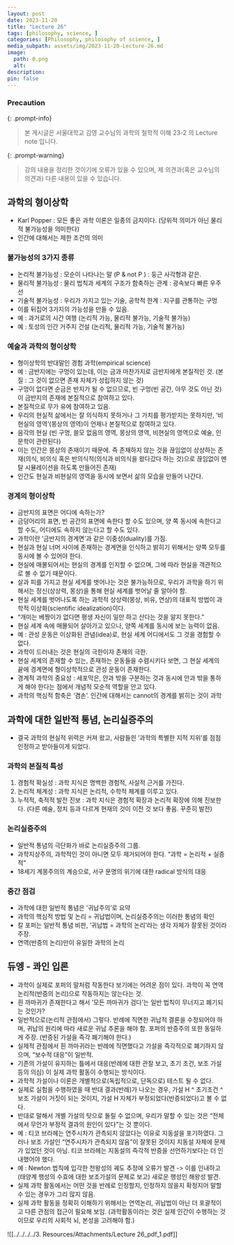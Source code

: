 ```yaml
---
layout: post
date: 2023-11-20
title: "Lecture 26"
tags: [philosophy, science, ]
categories: [Philosophy, philosophy of science, ]
media_subpath: assets/img/2023-11-20-Lecture-26.md
image:
  path: 0.png
  alt:  
description:  
pin: false
---
```



### Precaution


{: .prompt-info}


> 본 게시글은 서울대학교 김영 교수님의 과학의 철학적 이해 23-2 의 Lecture note 입니다.


{: .prompt-warning}


> 강의 내용을 정리한 것이기에 오류가 있을 수 있으며, 제 의견과(혹은 교수님의 의견과) 다른 내용이 있을 수 있습니다.


## 과학의 형이상학

- Karl Popper : 모든 좋은 과학 이론은 일종의 금지이다. (당위적 의미가 아닌 물리적 불가능성을 의미한다)
- 인간에 대해서는 제한 조건의 의미

### 불가능성의 3가지 종류

- 논리적 불가능성 : 모순이 나타나는 말 (P & not P ) : 둥근 사각형과 같은.
- 물리적 불가능성 : 물리 법칙과 세계의 구조가 함축하는 관계 : 광속보다 빠른 우주선
- 기술적 불가능성 : 우리가 가지고 있는 기술, 공학적 한계 : 지구를 관통하는 구멍
- 이를 뒤집어 3가지의 가능성을 만들 수 있음.
- 예 : 과거로의 시간 여행 (논리적 가능, 물리적 불가능, 기술적 불가능)
- 예 : 토성의 인간 거주지 건설 (논리적, 물리적 가능, 기술적 불가능)

### 예술과 과학의 형이상학

- 형이상학의 반대말인 경험 과학(empirical science)
- 예 : 금반지에는 구멍이 있는데, 이는 금과 마찬가지로 금반지에게 본질적인 것. (본질 : 그 것이 없으면 존재 자체가 성립하지 않는 것)
- 구멍이 없다면 순금은 반지가 될 수 없으므로, 빈 구멍(빈 공간, 아무 것도 아닌 것)이 금반지의 존재에 본질적으로 참여하고 있다.
- 본질적으로 무가 유에 참여하고 있음.
- 우리의 현실적 삶에서는 잘 의식하지 못하거나 그 가치를 평가받지는 못하지만, ‘비현실의 영역’(몽상의 영역)이 언제나 본질적으로 참여하고 있다.
- 음각의 현실 (빈 구멍, 쓸모 없음의 영역, 몽상의 영역, 비현실의 영역으로 예술, 인문학이 관련된다)
- 이는 인간은 몽상의 존재이기 때문에. 즉 존재하지 않는 것을 끊임없이 상상하는 존재(의식, 비의식 혹은 반의식적(의식과 비의식을 왔다갔다 하는 것)으로 끊임없이 멘탈 시뮬레이션을 하도록 만들어진 존재)
- 인간도 현실과 비현실의 영역을 동시에 보면서 삶의 모습을 만들어 나간다.

### 경계의 형이상학

- 금반지의 표면은 어디에 속하는가?
- 금덩어리의 표면, 빈 공간의 표면에 속한다 할 수도 있으며, 양 쪽 동시에 속한다고 할 수도, 어디에도 속하지 않는다고 할 수도 있다.
- 과학이란 ’금반지의 경계면’과 같은 이중성(duality)를 가짐.
- 현실과 현실 너머 사이에 존재하는 경계면을 인식하고 밝히기 위해서는 양쪽 모두를 동시에 볼 수 있어야 한다.
- 현실에 매몰되어서는 현실의 경계를 인지할 수 없으며, 그에 따라 현실을 객관적으로 볼 수 없기 때문이다.
- 살과 피를 가지고 현실 세계를 벗어나는 것은 불가능하므로, 우리가 과학을 하기 위해서는 정신(상상력, 몽상)을 통해 현실 세계를 벗어날 줄 알아야 함.
- 현실 세계를 벗어나도록 하는 과학적 상상력(몽상, 비유, 연상)의 대표적 방법이 과학적 이상화(scientific idealization)이다.
- “개미는 베짱이가 없다면 평생 자신이 일만 하고 산다는 것을 알지 못한다.”
- 현실 세계 속에 매몰되어 살아가고 있으나, 양쪽 세계를 동시에 보는 능력이 없음.
- 예 : 관성 운동은 이상화된 관념(idea)로, 현실 세계 어디에서도 그 것을 경험할 수 없다.
- 과학이 드러내는 것은 현실의 극한이자 존재의 극한.
- 현실 세계의 존재할 수 있는, 존재하는 운동들을 수렴시키다 보면, 그 현실 세계의 끝에 경계면에 형이상학적으로 관성 운동이 존재한다.
- 경계적 과학의 중요성 : 세포막은, 안과 밖을 구분하는 것과 동시에 안과 밖을 통하게 해야 한다는 점에서 개념적 모순적 역할을 안고 있다.
- 과학의 핵심적 함축은 ‘겸손’. 인간에 대해서는 cannot의 경계를 밝히는 것이 과학

## 과학에 대한 일반적 통념, 논리실증주의

- 결국 과학의 현실적 위력은 커져 왔고, 사람들읜 ’과학의 특별한 지적 지위’를 점점 인정하고 받아들이게 되었다.

### 과학의 본질적 특성

1. 경험적 확실성 : 과학 지식은 명백한 경험적, 사실적 근거를 가진다.
2. 논리적 체계성 : 과학 지식은 논리적, 수학적 체계를 이루고 있다.
3. 누적적, 축적적 발전 진보 : 과학 지식은 경험적 확장과 논리적 확장에 의해 진보한다. (다른 예술, 정치 등과 다르게 현재의 것이 이전 것 보다 좋음. 꾸준히 발전)

### 논리실증주의

- 일반적 통념의 극단화가 바로 논리실증주의 그룹.
- 과학지상주의, 과학적인 것이 아니면 모두 제거되어야 한다. “과학 = 논리적 + 실증적”
- 18세기 계몽주의의 계승으로, 서구 문명의 위기에 대한 radical 방식의 대응

### 중간 점검

- 과학에 대한 일반적 통념은 ’귀납주의’로 요약
- 과학의 핵심적 방법 및 논리 = 귀납법이며, 논리실증주의는 이러한 통념의 확인
- 칼 포퍼는 일반적 통념 비판, ’귀납법 = 과학의 논리’라는 생각 자체가 잘못된 것이라 주장.
- 연역(반증의 논리)만이 유일한 과학의 논리

## 듀엥 - 콰인 입론

- 과학이 실제로 포퍼의 말처럼 작동한다 보기에는 어려운 점이 있다. 과학이 꼭 연역논리적(반증의 논리)으로 작동하지는 않는다는 것.
- 흰 까마귀가 존재한다고 해서 ’모든 까마귀가 검다’는 일반 법칙이 무너지고 폐기되는 것인가?
- 일반적으로(논리적 관점에서) 그렇다. 반례에 직면한 귀납적 결론을 수정되어야 하며, 귀납의 원리에 따라 새로운 귀납 추론을 해야 함. 포퍼의 반증주의 또한 동일하게 주장. (반증된 가설을 즉각 폐기해야 한다.)
- 실제적 관점에서 흰 까마귀라는 반례에 직면했다고 가설을 즉각적으로 폐기하지 않으며, “보수적 대응”이 일반적.
- 기존의 가설이 유지하는 틀에서 대응(반례에 대한 관찰 보고, 초기 조건, 보조 가설등의 의심) 이 실제 과학 활동이 수행되는 방식이다.
- 과학적 가설이나 이론은 개별적으로(독립적으로, 단독으로) 테스트 될 수 없다.
- 실제로 실험을 수행하였을 때 반대 결과(반례)가 나오는 경우, 가설 H ^ 초기조건 ^ 보조 가설이 거짓이 되는 것이지, 가설 H 자체가 부정되었다(반증되었다)고 볼 수 없다.
- 반대로 말해서 개별 가설의 탓으로 돌릴 수 없으며, 우리가 말할 수 있는 것은 “전체에서 무언가 부정적 결과의 원인이 있다”는 것 뿐이다.
- 예 : 티코 브라헤는 연주시차가 관측되지 않았다는 이유로 지동설을 포기하였다. 그러나 보조 가설인 “연주시차가 관측되지 않음”이 잘못된 것이지 지동설 자체에 문제가 있었던 것이 아님. 티코 브라헤는 지동설의 즉각적 반증을 선언하기보다는 더 인내했어야 했다.
- 예 : Newton 법칙에 입각한 천왕성의 궤도 추정에 오류가 발견 -> 이를 인내하고 (태양계 행성의 수효에 대한 보조가설의 문제로 보고) 새로운 행성인 해왕성 발견.
- 실제 과학 활동에서는 어떤 것을 반례로 인정할지, 인정하지 않을지 확정지어 말할 수 있는 경우가 그리 많지 않음.
- 실제 과학 활동을 정확히 이해하기 위해서는 연역논리, 귀납법이 아닌 더 포괄적이고 다른 관점의 접근이 필요해 보임. (과학활동이라는 것은 실제 인간이 수행하는 것이므로 우리의 사회적 뇌, 본성을 고려해야 함.)

![[../../../../3. Resources/Attachments/Lecture 26_pdf_1.pdf]]

